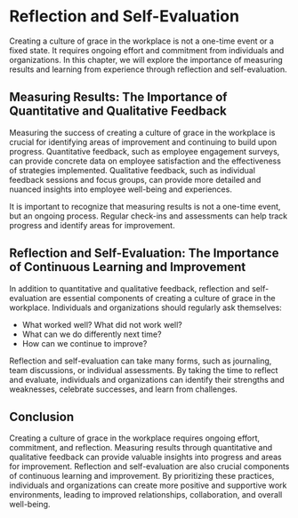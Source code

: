Reflection and Self-Evaluation
=========================================================================================

Creating a culture of grace in the workplace is not a one-time event or a fixed state. It requires ongoing effort and commitment from individuals and organizations. In this chapter, we will explore the importance of measuring results and learning from experience through reflection and self-evaluation.

Measuring Results: The Importance of Quantitative and Qualitative Feedback
--------------------------------------------------------------------------

Measuring the success of creating a culture of grace in the workplace is crucial for identifying areas of improvement and continuing to build upon progress. Quantitative feedback, such as employee engagement surveys, can provide concrete data on employee satisfaction and the effectiveness of strategies implemented. Qualitative feedback, such as individual feedback sessions and focus groups, can provide more detailed and nuanced insights into employee well-being and experiences.

It is important to recognize that measuring results is not a one-time event, but an ongoing process. Regular check-ins and assessments can help track progress and identify areas for improvement.

Reflection and Self-Evaluation: The Importance of Continuous Learning and Improvement
-------------------------------------------------------------------------------------

In addition to quantitative and qualitative feedback, reflection and self-evaluation are essential components of creating a culture of grace in the workplace. Individuals and organizations should regularly ask themselves:

* What worked well? What did not work well?
* What can we do differently next time?
* How can we continue to improve?

Reflection and self-evaluation can take many forms, such as journaling, team discussions, or individual assessments. By taking the time to reflect and evaluate, individuals and organizations can identify their strengths and weaknesses, celebrate successes, and learn from challenges.

Conclusion
----------

Creating a culture of grace in the workplace requires ongoing effort, commitment, and reflection. Measuring results through quantitative and qualitative feedback can provide valuable insights into progress and areas for improvement. Reflection and self-evaluation are also crucial components of continuous learning and improvement. By prioritizing these practices, individuals and organizations can create more positive and supportive work environments, leading to improved relationships, collaboration, and overall well-being.
